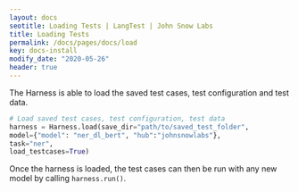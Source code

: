 ```yaml
---
layout: docs
seotitle: Loading Tests | LangTest | John Snow Labs
title: Loading Tests
permalink: /docs/pages/docs/load
key: docs-install
modify_date: "2020-05-26"
header: true
---
```


<div class="main-docs" markdown="1"><div class="h3-box" markdown="1">
 
The Harness is able to load the saved test cases, test configuration and test data. 

```python
# Load saved test cases, test configuration, test data  
harness = Harness.load(save_dir="path/to/saved_test_folder",
model={"model": "ner_dl_bert", "hub":"johnsnowlabs"},
task="ner",
load_testcases=True)
```

Once the harness is loaded, the test cases can then be run with any new model by calling `harness.run()`.

</div></div>